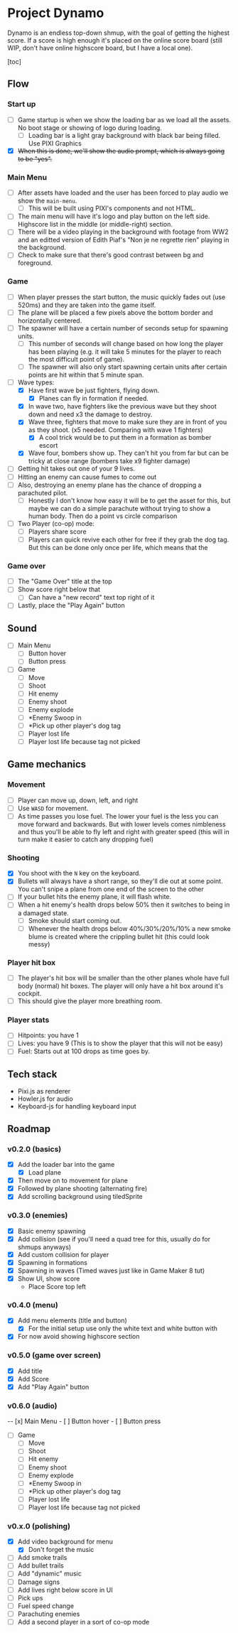 # Project Dynamo

Dynamo is an endless top-down shmup, with the goal of getting the highest score. If a score is high enough it's placed on the online score board (still WIP, don't have online highscore board, but I have a local one).

[toc]

## Flow

### Start up

- [ ] Game startup is when we show the loading bar as we load all the assets. No boot stage or showing of logo during loading.
    - [ ] Loading bar is a light gray background with black bar being filled. Use PIXI Graphics
- [x] ~~When this is done, we'll show the audio prompt, which is always going to be "yes".~~

### Main Menu

- [ ] After assets have loaded and the user has been forced to play audio we show the `main-menu`.
    - [ ] This will be built using PIXI's components and not HTML.
- [ ] The main menu will have it's logo and play button on the left side. Highscore list in the middle (or middle-right) section.
- [ ] There will be a video playing in the background with footage from WW2 and an editted version of Edith Piaf's "Non je ne regrette rien" playing in the background.
- [ ] Check to make sure that there's good contrast between bg and foreground.

### Game

- [ ] When player presses the start button, the music quickly fades out (use 520ms) and they are taken into the game itself.
- [ ] The plane will be placed a few pixels above the bottom border and horizontally centered.
- [ ] The spawner will have a certain number of seconds setup for spawning units.
    - [ ] This number of seconds will change based on how long the player has been playing (e.g. it will take 5 minutes for the player to reach the most difficult point of game).
    - [ ] The spawner will also only start spawning certain units after certain points are hit within that 5 minute span.
- [ ] Wave types:
    - [x] Have first wave be just fighters, flying down.
        - [x] Planes can fly in formation if needed.
    - [x] In wave two, have fighters like the previous wave but they shoot down and need x3 the damage to destroy.
    - [x] Wave three, fighters that move to make sure they are in front of you as they shoot. (x5 needed. Comparing with wave 1 fighters)
        - [x] A cool trick would be to put them in a formation as bomber escort
    - [x] Wave four, bombers show up. They can't hit you from far but can be tricky at close range (bombers take x9 fighter damage)
- [ ] Getting hit takes out one of your 9 lives.
- [ ] Hitting an enemy can cause fumes to come out
- [ ] Also, destroying an enemy plane has the chance of dropping a parachuted pilot.
    - [ ] Honestly I don't know how easy it will be to get the asset for this, but maybe we can do a simple parachute without trying to show a human body. Then do a point vs circle comparison
- [ ] Two Player (co-op) mode:
    - [ ] Players share score
    - [ ] Players can quick revive each other for free if they grab the dog tag. But this can be done only once per life, which means that the 

### Game over

- [ ] The "Game Over" title at the top
- [ ] Show score right below that
    - [ ] Can have a "new record" text top right of it
- [ ] Lastly, place the "Play Again" button

## Sound

- [ ] Main Menu
    - [ ] Button hover
    - [ ] Button press
- [ ] Game
    - [ ] Move
    - [ ] Shoot
    - [ ] Hit enemy
    - [ ] Enemy shoot
    - [ ] Enemy explode
    - [ ] *Enemy Swoop in
    - [ ] *Pick up other player's dog tag
    - [ ] Player lost life
    - [ ] Player lost life because tag not picked

## Game mechanics

### Movement

- [ ] Player can move up, down, left, and right
- [ ] Use `WASD` for movement.
- [ ] As time passes you lose fuel. The lower your fuel is the less you can move forward and backwards. But with lower levels comes nimbleness and thus you'll be able to fly left and right with greater speed (this will in turn make it easier to catch any dropping fuel)

### Shooting

- [x] You shoot with the `N` key on the keyboard.
- [x] Bullets will always have a short range, so they'll die out at some point. You can't snipe a plane from one end of the screen to the other
- [ ] If your bullet hits the enemy plane, it will flash white.
- [ ] When a hit enemy's health drops below 50% then it switches to being in a damaged state.
    - [ ] Smoke should start coming out.
    - [ ] Whenever the health drops below 40%/30%/20%/10% a new smoke blume is created where the crippling bullet hit (this could look messy)

### Player hit box

- [ ] The player's hit box will be smaller than the other planes whole have full body (normal) hit boxes. The player will only have a hit box around it's cockpit.
- [ ] This should give the player more breathing room.

### Player stats

- [ ] Hitpoints: you have 1
- [ ] Lives: you have 9 (This is to show the player that this will not be easy)
- [ ] Fuel: Starts out at 100 drops as time goes by.

## Tech stack

- Pixi.js as renderer
- Howler.js for audio
- Keyboard-js for handling keyboard input

## Roadmap

### v0.2.0 (basics)

- [x] Add the loader bar into the game
    - [x] Load plane
- [x] Then move on to movement for plane
- [x] Followed by plane shooting (alternating fire)
- [x] Add scrolling background using tiledSprite

### v0.3.0 (enemies)

- [x] Basic enemy spawning
- [x] Add collision (see if you'll need a quad tree for this, usually do for shmups anyways)
- [x] Add custom collision for player
- [x] Spawning in formations
- [x] Spawning in waves (Timed waves just like in Game Maker 8 tut)
- [x] Show UI, show score
    - Place Score top left

### v0.4.0 (menu)

- [x] Add menu elements (title and button)
    - [x] For the initial setup use only the white text and white button with 
- [x] For now avoid showing highscore section

### v0.5.0 (game over screen)

- [x] Add title
- [x] Add Score
- [x] Add "Play Again" button

### v0.6.0 (audio)

-- [x] Main Menu
    - [ ] Button hover
    - [ ] Button press
- [ ] Game
    - [ ] Move
    - [ ] Shoot
    - [ ] Hit enemy
    - [ ] Enemy shoot
    - [ ] Enemy explode
    - [ ] *Enemy Swoop in
    - [ ] *Pick up other player's dog tag
    - [ ] Player lost life
    - [ ] Player lost life because tag not picked

### v0.x.0 (polishing)

- [x] Add video background for menu
    - [x] Don't forget the music
- [ ] Add smoke trails
- [ ] Add bullet trails
- [ ] Add "dynamic" music
- [ ] Damage signs
- [ ] Add lives right below score in UI
- [ ] Pick ups
- [ ] Fuel speed change
- [ ] Parachuting enemies
- [ ] Add a second player in a sort of co-op mode